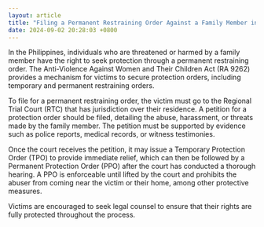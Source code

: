 ```yaml
---
layout: article
title: "Filing a Permanent Restraining Order Against a Family Member in the Philippines"
date: 2024-09-02 20:28:03 +0800
---
```


<p>In the Philippines, individuals who are threatened or harmed by a family member have the right to seek protection through a permanent restraining order. The Anti-Violence Against Women and Their Children Act (RA 9262) provides a mechanism for victims to secure protection orders, including temporary and permanent restraining orders.</p><p>To file for a permanent restraining order, the victim must go to the Regional Trial Court (RTC) that has jurisdiction over their residence. A petition for a protection order should be filed, detailing the abuse, harassment, or threats made by the family member. The petition must be supported by evidence such as police reports, medical records, or witness testimonies.</p><p>Once the court receives the petition, it may issue a Temporary Protection Order (TPO) to provide immediate relief, which can then be followed by a Permanent Protection Order (PPO) after the court has conducted a thorough hearing. A PPO is enforceable until lifted by the court and prohibits the abuser from coming near the victim or their home, among other protective measures.</p><p>Victims are encouraged to seek legal counsel to ensure that their rights are fully protected throughout the process.</p>